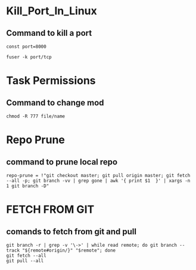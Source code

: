 # Kill_Port_In_Linux
  ## Command to kill a port
  ```
  const port=8000
  
  fuser -k port/tcp
  ```
  

# Task Permissions

  ## Command to change mod
  
  `chmod -R 777 file/name`
  
# Repo Prune
  ## command to prune local repo
  ```
  repo-prune = !"git checkout master; git pull origin master; git fetch --all -p; git branch -vv | grep gone | awk '{ print $1  }' | xargs -n 1 git branch -D"
  ```
# FETCH FROM GIT
  ## comands to fetch from git and pull
  ```
  git branch -r | grep -v '\->' | while read remote; do git branch --track "${remote#origin/}" "$remote"; done
  git fetch --all
  git pull --all
  ```
  
  

